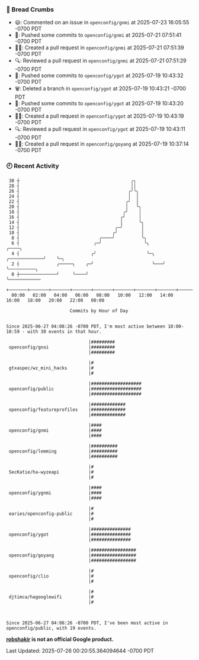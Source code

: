 ### 🍞 Bread Crumbs

 * 😃: Commented on an issue in `openconfig/gnmi` at 2025-07-23 16:05:55 -0700 PDT
 * 🚢: Pushed some commits to `openconfig/gnmi` at 2025-07-21 07:51:41 -0700 PDT
 * ✍🏼: Created a pull request in `openconfig/gnmi` at 2025-07-21 07:51:39 -0700 PDT
 * 🔍: Reviewed a pull request in  `openconfig/gnmi` at 2025-07-21 07:51:29 -0700 PDT
 * 🚢: Pushed some commits to `openconfig/ygot` at 2025-07-19 10:43:32 -0700 PDT
 * 🗑: Deleted a branch in `openconfig/ygot` at 2025-07-19 10:43:21 -0700 PDT
 * 🚢: Pushed some commits to `openconfig/ygot` at 2025-07-19 10:43:20 -0700 PDT
 * ✍🏼: Created a pull request in `openconfig/ygot` at 2025-07-19 10:43:19 -0700 PDT
 * 🔍: Reviewed a pull request in  `openconfig/ygot` at 2025-07-19 10:43:11 -0700 PDT
 * ✍🏼: Created a pull request in `openconfig/goyang` at 2025-07-19 10:37:14 -0700 PDT

### 🕘 Recent Activity
```
 30 ┼                                          ╭╮
 28 ┤                                          ││
 26 ┤                                         ╭╯╰╮
 24 ┤                                         │  │
 22 ┤                                        ╭╯  │
 20 ┤                                        │   ╰╮
 18 ┤                                       ╭╯    │
 16 ┤                                      ╭╯     │
 14 ┤                                      │      ╰╮
 12 ┤                                    ╭─╯       │
 10 ┤                                   ╭╯         │
  8 ┤                              ╭────╯          ╰╮
  6 ┤                            ╭─╯                ╰╮                   ╭────╮
  4 ┤                           ╭╯                   ╰─╮   ╭─────────────╯    ╰─╮
  2 ┤              ╭─────╮    ╭─╯                      ╰───╯                    ╰──────────╮
  0 ┼──────────────╯     ╰────╯                                                            ╰────────────
    +───────+───────+───────+───────+───────+───────+───────+───────+───────+───────+───────+───────+────
  00:00   02:00   04:00   06:00   08:00   10:00   12:00   14:00   16:00   18:00   20:00   22:00   00:00   

						Commits by Hour of Day


Since 2025-06-27 04:08:26 -0700 PDT, I'm most active between 10:00-10:59 - with 30 events in that hour.

```



```
                               |#########
 openconfig/gnoi               |#########
                               |#########

                               |#
 gtxaspec/wz_mini_hacks        |#
                               |#

                               |###################
 openconfig/public             |###################
                               |###################

                               |#############
 openconfig/featureprofiles    |#############
                               |#############

                               |####
 openconfig/gnmi               |####
                               |####

                               |##########
 openconfig/lemming            |##########
                               |##########

                               |#
 SecKatie/ha-wyzeapi           |#
                               |#

                               |####
 openconfig/ygnmi              |####
                               |####

                               |#
 earies/openconfig-public      |#
                               |#

                               |###############
 openconfig/ygot               |###############
                               |###############

                               |#################
 openconfig/goyang             |#################
                               |#################

                               |#
 openconfig/clio               |#
                               |#

                               |#
 djtimca/hagooglewifi          |#
                               |#



Since 2025-06-27 04:08:26 -0700 PDT, I've been most active in openconfig/public, with 19 events.

```
**[robshakir](mailto:robjs@google.com) is not an official Google product.**  


Last Updated: 2025-07-26 00:20:55.364094644 -0700 PDT
